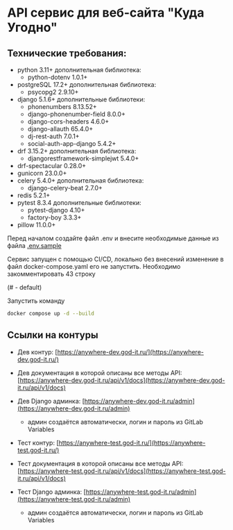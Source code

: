 # API сервис для веб-сайта "Куда Угодно"

## Технические требования:

- python 3.11+ дополнительная библиотека:
  * python-dotenv 1.0.1+
- postgreSQL 17.2+ дополнительная библиотека: 
  * psycopg2 2.9.10+
- django 5.1.6+ дополнительные библиотеки:
  * phonenumbers 8.13.52+
  * django-phonenumber-field 8.0.0+
  * django-cors-headers 4.6.0+
  * django-allauth 65.4.0+
  * dj-rest-auth 7.0.1+
  * social-auth-app-django 5.4.2+
- drf 3.15.2+ дополнительная библиотека:
  * djangorestframework-simplejwt 5.4.0+
- drf-spectacular 0.28.0+
- gunicorn 23.0.0+
- celery 5.4.0+ дополнительная библиотека: 
  * django-celery-beat 2.7.0+
- redis 5.2.1+
- pytest 8.3.4 дополнительные библиотеки: 
  * pytest-django 4.10+
  * factory-boy 3.3.3+
- pillow 11.0.0+

Перед началом создайте файл .env и внесите необходимые данные из файла [.env.sample](.env.sample)

Сервис запущен с помощью CI/CD, локально без внесений изменение в файл docker-compose.yaml его не запустить. 
Необходимо закомментировать 43 строку

(#  - default)

Запустить команду 
``` bash
docker compose up -d --build
```

## Ссылки на контуры

- Дев контур: [https://anywhere-dev.god-it.ru/](https://anywhere-dev.god-it.ru/)
- Дев документация в которой описаны все методы API: [https://anywhere-dev.god-it.ru/api/v1/docs](https://anywhere-dev.god-it.ru/api/v1/docs)
- Дев Django админка: [https://anywhere-dev.god-it.ru/admin](https://anywhere-dev.god-it.ru/admin)
  * админ создаётся автоматически, логин и пароль из GitLab Variables 


- Тест контур: [https://anywhere-test.god-it.ru/](https://anywhere-test.god-it.ru/)
- Тест документация в которой описаны все методы API: [https://anywhere-test.god-it.ru/api/v1/docs](https://anywhere-test.god-it.ru/api/v1/docs)
- Тест Django админка: [https://anywhere-test.god-it.ru/admin](https://anywhere-test.god-it.ru/admin)
  * админ создаётся автоматически, логин и пароль из GitLab Variables